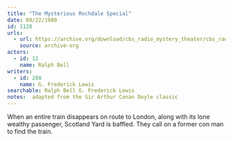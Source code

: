 ```yaml
---
title: "The Mysterious Rochdale Special"
date: 09/22/1980
id: 1120
urls: 
  - url: https://archive.org/download/cbs_radio_mystery_theater/cbs_radio_mystery_theater-1101-1150.zip/cbs_radio_mystery_theater-1101-1150%2Fcbsrmt_1120_the_mysterious_rochdale_special.mp3
    source: archive-org
actors:  
  - id: 12
    name: Ralph Bell
writers:  
  - id: 288
    name: G. Frederick Lewis
searchable: Ralph Bell G. Frederick Lewis
notes:  adapted from the Sir Arthur Conan Doyle classic
---
```

When an entire train disappears on route to London, along with its lone wealthy passenger, Scotland Yard is baffled. They call on a former con man to find the train.